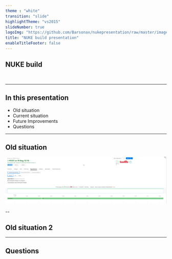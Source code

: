 ```yaml
---
theme : "white"
transition: "slide"
highlightTheme: "vs2015"
slideNumber: true
logoImg: "https://github.com/Barsonax/nukepresentation/raw/master/images/nukeIcon.png"
title: "NUKE build presentation"
enableTitleFooter: false
---
```


## NUKE build

<a>
    <img style="border: unset; box-shadow: unset" data-src="https://github.com/Barsonax/nukepresentation/raw/master/images/nukeIcon.png">
</a>

---

## In this presentation
- Old situation
- Current situation
- Future Improvements
- Questions

---

## Old situation

![](https://github.com/Barsonax/CI-Improvements/raw/master/images/old_situation.png)

--

## Old situation 2

---

## Questions
